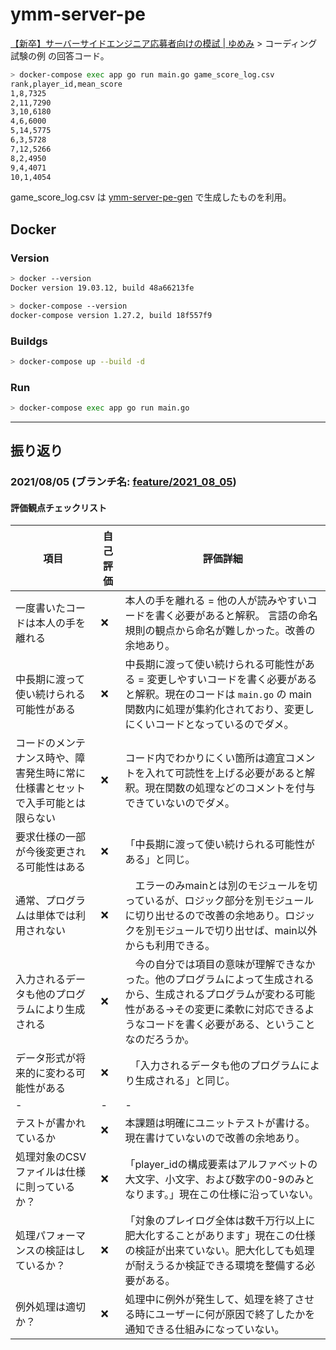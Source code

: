 # ymm-server-pe
  
[【新卒】サーバーサイドエンジニア応募者向けの模試 | ゆめみ](https://www.yumemi.co.jp/serverside_recruit) > コーディング試験の例 の回答コード。  
  
```bash
> docker-compose exec app go run main.go game_score_log.csv
rank,player_id,mean_score
1,8,7325
2,11,7290
3,10,6180
4,6,6000
5,14,5775
6,3,5728
7,12,5266
8,2,4950
9,4,4071
10,1,4054
```
  
game_score_log.csv は [ymm-server-pe-gen](https://github.com/tokizuoh/ymm-server-pe-gen/blob/master/main.go) で生成したものを利用。  
  
## Docker
  
### Version

```bash
> docker --version
Docker version 19.03.12, build 48a66213fe

> docker-compose --version
docker-compose version 1.27.2, build 18f557f9
```
  
### Buildgs
  
```bash
> docker-compose up --build -d
```
  
### Run
  
```bash
> docker-compose exec app go run main.go
```
  
---
  
## 振り返り
  
### 2021/08/05 (ブランチ名: [feature/2021_08_05](https://github.com/tokizuoh/ymm-server-pe/tree/feature/2021_08_05))
  
#### 評価観点チェックリスト
  
|  項目  | 自己評価 | 評価詳細 |
| ------------------------------------------------------------------ | ---- | ---- |
| 一度書いたコードは本人の手を離れる                                       |  ❌   | 本人の手を離れる = 他の人が読みやすいコードを書く必要があると解釈。 言語の命名規則の観点から命名が難しかった。改善の余地あり。 |
| 中長期に渡って使い続けられる可能性がある                                  |  ❌   | 中長期に渡って使い続けられる可能性がある = 変更しやすいコードを書く必要があると解釈。現在のコードは `main.go` の main関数内に処理が集約化されており、変更しにくいコードとなっているのでダメ。 |
| コードのメンテナンス時や、障害発生時に常に仕様書とセットで入手可能とは限らない  |  ❌   | コード内でわかりにくい箇所は適宜コメントを入れて可読性を上げる必要があると解釈。現在関数の処理などのコメントを付与できていないのでダメ。 |
| 要求仕様の一部が今後変更される可能性はある                                |  ❌   | 「中長期に渡って使い続けられる可能性がある」と同じ。 |
| 通常、プログラムは単体では利用されない                                   |  ❌   |　エラーのみmainとは別のモジュールを切っているが、ロジック部分を別モジュールに切り出せるので改善の余地あり。ロジックを別モジュールで切り出せば、main以外からも利用できる。 |
| 入力されるデータも他のプログラムにより生成される                           |  ❌   |　今の自分では項目の意味が理解できなかった。他のプログラムによって生成されるから、生成されるプログラムが変わる可能性がある→その変更に柔軟に対応できるようなコードを書く必要がある、ということなのだろうか。|
| データ形式が将来的に変わる可能性がある                                   |  ❌   |　「入力されるデータも他のプログラムにより生成される」と同じ。 |
| - | - | - |
| テストが書かれているか                   | ❌ | 本課題は明確にユニットテストが書ける。現在書けていないので改善の余地あり。 |
| 処理対象のCSVファイルは仕様に則っているか？ | ❌ | 「player_idの構成要素はアルファベットの大文字、小文字、および数字の0-9のみとなります。」現在この仕様に沿っていない。 |
| 処理パフォーマンスの検証はしているか？      | ❌ | 「対象のプレイログ全体は数千万行以上に肥大化することがあります」現在この仕様の検証が出来ていない。肥大化しても処理が耐えうるか検証できる環境を整備する必要がある。 |
| 例外処理は適切か？                       | ❌ | 処理中に例外が発生して、処理を終了させる時にユーザーに何が原因で終了したかを通知できる仕組みになっていない。 |
